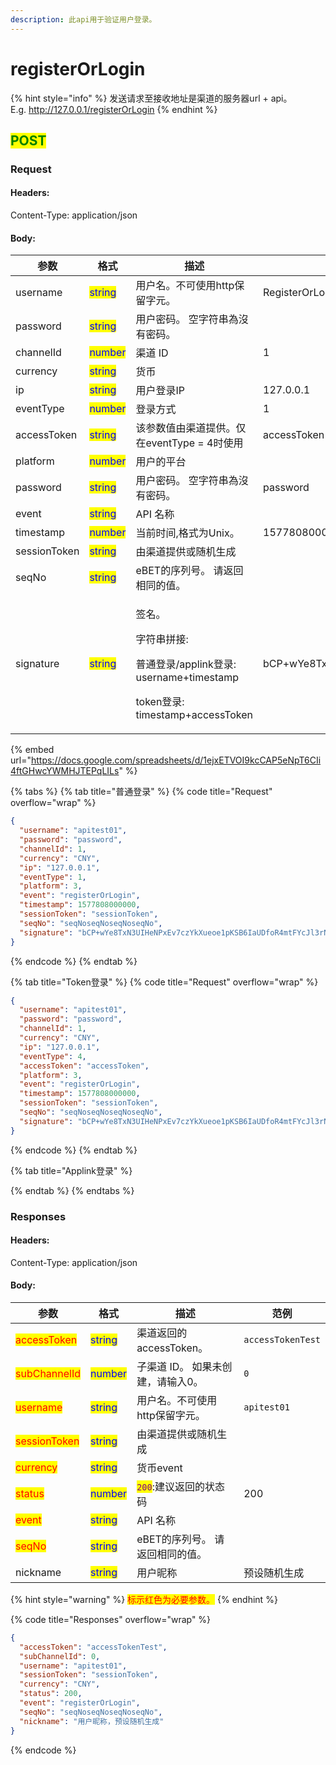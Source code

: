 ```yaml
---
description: 此api用于验证用户登录。
---
```


# ​registerOrLogin

{% hint style="info" %}
发送请求至接收地址是渠道的服务器url + api。 \
E.g. http://127.0.0.1/registerOrLogin
{% endhint %}

## <mark style="color:green;">POST</mark>

### **Request**

#### Headers:

Content-Type: application/json

#### Body:

<table><thead><tr><th>参数</th><th>格式</th><th>描述</th><th data-hidden>范例</th></tr></thead><tbody><tr><td>username</td><td><mark style="color:blue;">string</mark></td><td>用户名。不可使用http保留字元。</td><td>RegisterOrLoginReq</td></tr><tr><td>password</td><td><mark style="color:blue;">string</mark></td><td>用户密码。 空字符串為沒有密码。</td><td></td></tr><tr><td>channelId</td><td><mark style="color:blue;">number</mark></td><td>渠道 ID</td><td>1</td></tr><tr><td>currency</td><td><mark style="color:blue;">string</mark></td><td>货币</td><td></td></tr><tr><td>ip</td><td><mark style="color:blue;">string</mark></td><td>用户登录IP</td><td>127.0.0.1</td></tr><tr><td>eventType</td><td><mark style="color:blue;">number</mark></td><td>登录方式</td><td>1</td></tr><tr><td>accessToken</td><td><mark style="color:blue;">string</mark></td><td>该参数值由渠道提供。仅在eventType = 4时使用</td><td>accessToken</td></tr><tr><td>platform</td><td><mark style="color:blue;">number</mark></td><td>用户的平台</td><td></td></tr><tr><td>password</td><td><mark style="color:blue;">string</mark></td><td>用户密码。 空字符串為沒有密码。</td><td>password</td></tr><tr><td>event</td><td><mark style="color:blue;">string</mark></td><td>API 名称</td><td></td></tr><tr><td>timestamp</td><td><mark style="color:blue;">number</mark></td><td>当前时间,格式为Unix。</td><td>1577808000</td></tr><tr><td>sessionToken</td><td><mark style="color:blue;">string</mark></td><td>由渠道提供或随机生成</td><td></td></tr><tr><td>seqNo</td><td><mark style="color:blue;">string</mark></td><td>eBET的序列号。 请返回相同的值。</td><td></td></tr><tr><td>signature</td><td><mark style="color:blue;">string</mark></td><td><p>签名。 </p><p>字符串拼接:</p><p>普通登录/applink登录: username+timestamp</p><p>token登录: timestamp+accessToken</p></td><td>bCP+wYe8TxN3UIHeNPxEv7czYkXueoe1pKSB6IaUDfoR4mtFYcJl3rNFk8Uz84XAHfeD3mNE+p4gECOVw2JxxQ==</td></tr></tbody></table>

{% embed url="https://docs.google.com/spreadsheets/d/1ejxETVOI9kcCAP5eNpT6CIi4ftGHwcYWMHJTEPqLILs" %}

{% tabs %}
{% tab title="普通登录" %}
{% code title="Request" overflow="wrap" %}
```json
{
  "username": "apitest01",
  "password": "password",
  "channelId": 1,
  "currency": "CNY",
  "ip": "127.0.0.1",
  "eventType": 1,
  "platform": 3,
  "event": "registerOrLogin",
  "timestamp": 1577808000000,
  "sessionToken": "sessionToken",
  "seqNo": "seqNoseqNoseqNoseqNo",
  "signature": "bCP+wYe8TxN3UIHeNPxEv7czYkXueoe1pKSB6IaUDfoR4mtFYcJl3rNFk8Uz84XAHfeD3mNE+p4gECOVw2JxxQ=="
}
```
{% endcode %}
{% endtab %}

{% tab title="Token登录" %}
{% code title="Request" overflow="wrap" %}
```json
{
  "username": "apitest01",
  "password": "password",
  "channelId": 1,
  "currency": "CNY",
  "ip": "127.0.0.1",
  "eventType": 4,
  "accessToken": "accessToken",
  "platform": 3,
  "event": "registerOrLogin",
  "timestamp": 1577808000000,
  "sessionToken": "sessionToken",
  "seqNo": "seqNoseqNoseqNoseqNo",
  "signature": "bCP+wYe8TxN3UIHeNPxEv7czYkXueoe1pKSB6IaUDfoR4mtFYcJl3rNFk8Uz84XAHfeD3mNE+p4gECOVw2JxxQ=="
}
```
{% endcode %}
{% endtab %}

{% tab title="Applink登录" %}

{% endtab %}
{% endtabs %}

### **Responses**

#### Headers:

Content-Type: application/json

#### Body:

<table><thead><tr><th>参数</th><th>格式</th><th>描述</th><th data-hidden>范例</th></tr></thead><tbody><tr><td><mark style="color:red;">accessToken</mark></td><td><mark style="color:blue;">string</mark></td><td>渠道返回的accessToken。</td><td><pre><code>accessTokenTest
</code></pre></td></tr><tr><td><mark style="color:red;">subChannelId</mark></td><td><mark style="color:blue;">number</mark></td><td>子渠道 ID。 如果未创建，请输入0。</td><td><pre><code>0
</code></pre></td></tr><tr><td><mark style="color:red;">username</mark></td><td><mark style="color:blue;">string</mark></td><td>用户名。不可使用http保留字元。</td><td><pre><code>apitest01
</code></pre></td></tr><tr><td><mark style="color:red;">sessionToken</mark></td><td><mark style="color:blue;">string</mark></td><td>由渠道提供或随机生成</td><td></td></tr><tr><td><mark style="color:red;">currency</mark></td><td><mark style="color:blue;">string</mark></td><td>货币event</td><td></td></tr><tr><td><mark style="color:red;">status</mark></td><td><mark style="color:blue;">number</mark></td><td><mark style="color:purple;"><code>200</code></mark>:建议返回的状态码</td><td>200</td></tr><tr><td><mark style="color:red;">event</mark></td><td><mark style="color:blue;">string</mark></td><td>API 名称</td><td></td></tr><tr><td><mark style="color:red;">seqNo</mark></td><td><mark style="color:blue;">string</mark></td><td>eBET的序列号。 请返回相同的值。</td><td></td></tr><tr><td>nickname</td><td><mark style="color:blue;">string</mark></td><td>用户昵称</td><td>预设随机生成</td></tr></tbody></table>

{% hint style="warning" %}
<mark style="color:red;">标示红色为必要参数。</mark>
{% endhint %}

{% code title="Responses" overflow="wrap" %}
```json
{
  "accessToken": "accessTokenTest",
  "subChannelId": 0,
  "username": "apitest01",
  "sessionToken": "sessionToken",
  "currency": "CNY",
  "status": 200,
  "event": "registerOrLogin",
  "seqNo": "seqNoseqNoseqNoseqNo",
  "nickname": "用户昵称，预设随机生成"
}
```
{% endcode %}
